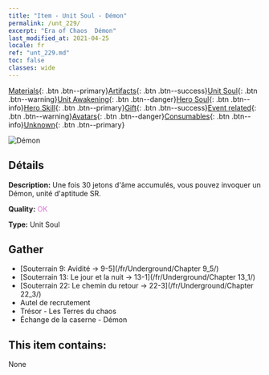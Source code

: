 ```yaml
---
title: "Item - Unit Soul - Démon"
permalink: /unt_229/
excerpt: "Era of Chaos  Démon"
last_modified_at: 2021-04-25
locale: fr
ref: "unt_229.md"
toc: false
classes: wide
---
```

 [Materials](/ItemsFR/){: .btn .btn--primary}[Artifacts](/ItemsFR/Artifacts/){: .btn .btn--success}[Unit Soul](/ItemsFR/UnitSoul/){: .btn .btn--warning}[Unit Awakening](/ItemsFR/UnitAwakening/){: .btn .btn--danger}[Hero Soul](/ItemsFR/HeroSoul/){: .btn .btn--info}[Hero Skill](/ItemsFR/HeroSkill/){: .btn .btn--primary}[Gift](/ItemsFR/Gift/){: .btn .btn--success}[Event related](/ItemsFR/Events/){: .btn .btn--warning}[Avatars](/ItemsFR/Avatars/){: .btn .btn--danger}[Consumables](/ItemsFR/Consumables/){: .btn .btn--info}[Unknown](/ItemsFR/Unknown/){: .btn .btn--primary}

 ![Démon](/images/u/ti_changjiaoemo.jpg)

## Détails
 **Description:** Une fois 30 jetons d'âme accumulés, vous pouvez invoquer un Démon, unité d'aptitude SR.

 **Quality:** <span style="color: #DA70D6">OK</span>

 **Type:** Unit Soul

## Gather

*    [Souterrain 9: Avidité -> 9-5](/fr/Underground/Chapter 9_5/) 
*    [Souterrain 13: Le jour et la nuit -> 13-1](/fr/Underground/Chapter 13_1/) 
*    [Souterrain 22: Le chemin du retour -> 22-3](/fr/Underground/Chapter 22_3/) 
*    Autel de recrutement 
*    Trésor - Les Terres du chaos 
*    Échange de la caserne - Démon 

## This item contains:

  None

